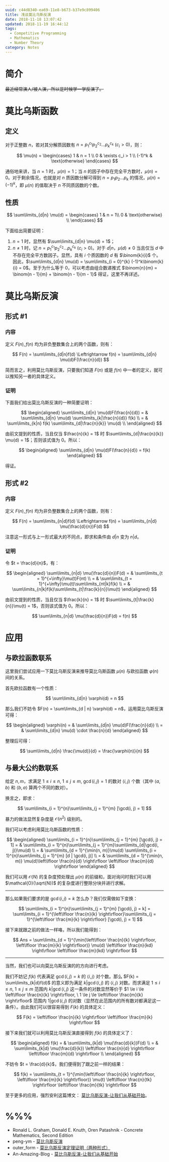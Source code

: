 ```yaml
---
uuid: c44d8340-ea69-11e8-b673-b37e9c899406
title: 浅谈莫比乌斯反演
date: 2018-11-18 13:07:42
updated: 2018-11-19 16:44:12
tags: 
  - Competitive Programming
  - Mathematics
  - Number Theory
category: Notes
---
```


# 简介

~~最近经常演人/被人演，所以是时候学一学反演了。~~

# 莫比乌斯函数

## 定义

对于正整数 $n$，若对其分解质因数有 $n = p_1^{c_1} p_2^{c_2} \dots p_k^{c_k} \ (c_i > 0)$，则：

$$
\mu(n) =
\begin{cases}
1 & n = 1 \\
0 & \exists c_i > 1 \\
(-1)^k & \text{otherwise}
\end{cases}
$$

通俗地来讲，当 $n = 1$ 时，$\mu(n) = 1$；当 $n$ 的因子中存在完全平方数时，$\mu(n) = 0$。对于剩余情况，也就是对 $n$ 质因数分解可得到 $n = p_1p_2 \dots p_k$ 的情况，$\mu(n) = (-1)^k$，即 $\mu(n)$ 的值取决于 $n$ 不同质因数的个数。

## 性质

$$
\sum\limits_{d|n} \mu(d) =
\begin{cases}
1 & n = 1\\
0 & \text{otherwise} \\
\end{cases}
$$

下面给出简要证明：

1. $n = 1$ 时，显然有 $\sum\limits_{d|n} \mu(d) = 1$；
2. $n \neq 1$ 时，记 $n = p_1^{c_1}p_2^{c_2} \dots p_k^{c_k} \ (c_i > 0)$。对于 $d | n$，$\mu(d) \neq 0$ 当且仅当 $d$ 中不存在完全平方数因子。显然，具有 $i$ 个质因数的 $d$ 有 $\binom{k}{i}$ 个。因此，$\sum\limits_{d|n} \mu(d) = \sum\limits_{i = 0}^{k} (-1)^k\binom{k}{i} = 0$。至于为什么等于 $0$，可以考虑由组合数递推式 $\binom{n}{m} = \binom{n - 1}{m} + \binom{n - 1}{m - 1}$ 得证，这里不再详述。

# 莫比乌斯反演

## 形式 #1

### 内容

定义 $F(n), f(n)$ 均为非负整数集合上的两个函数，则有：

$$
F(n) = \sum\limits_{d|n}f(d) \Leftrightarrow f(n) = \sum\limits_{d|n} \mu(d)F(\frac{n}{d})
$$

简而言之，利用莫比乌斯反演，只要我们知道 $F(n)$ 或是 $f(n)$ 中一者的定义，就可以推知另一者的具体定义。

### 证明

下面我们给出莫比乌斯反演的一种简要证明：

$$
\begin{aligned}
\sum\limits_{d|n} \mu(d)F(\frac{n}{d}) = & \sum\limits_{d|n} \mu(d) \sum\limits_{k|\frac{n}{d}} f(k) \\
= & \sum\limits_{k|n} f(k) \sum\limits_{d|\frac{n}{k}} \mu(d) \\
\end{aligned}
$$

由前文提到的性质，当且仅当 $\frac{n}{k} = 1$ 时 $\sum\limits_{d|\frac{n}{k}} \mu(d) = 1$；否则该式值为 $0$。所以：

$$
\begin{aligned}
\sum\limits_{d|n} \mu(d)F(\frac{n}{d}) = f(k)
\end{aligned}
$$

得证。

## 形式 #2

### 内容

定义 $F(n), f(n)$ 均为非负整数集合上的两个函数，则有：

$$
F(n) = \sum\limits_{n|d}f(d) \Leftrightarrow f(n) = \sum\limits_{n|d} \mu(\frac{d}{n})F(d)
$$

注意这一形式与上一形式最大的不同点，即求和条件由 $d|n$ 变为 $n|d$。

### 证明

令 $t = \frac{d}{n}$，有：

$$
\begin{aligned}
\sum\limits_{n|d} \mu(\frac{d}{n})F(d) = & \sum\limits_{t = 1}^{+\infty}\mu(t)F(nt) \\
= & \sum\limits_{t = 1}^{+\infty}\mu(t)\sum\limits_{nt|k}f(k) \\
= & \sum\limits_{n|k}f(k)\sum\limits_{t|\frac{k}{n}}\mu(t)
\end{aligned}
$$

由前文提到的性质，当且仅当 $\frac{k}{n} = 1$ 时 $\sum\limits_{t|\frac{k}{n}}\mu(t) = 1$，否则该式值为 $0$。所以：

$$
\sum\limits_{n|d} \mu(\frac{d}{n})F(d) = f(n)
$$

# 应用

## 与欧拉函数联系

这里我们尝试应用一下莫比乌斯反演来推导莫比乌斯函数 $\mu(n)$ 与欧拉函数 $\varphi(n)$ 间的关系。

首先欧拉函数有一个性质：

$$
\sum\limits_{d|n} \varphi(d) = n
$$

那么我们不妨令 $F(n) = \sum\limits_{d | n} \varphi(d) = n$，运用莫比乌斯反演可得：

$$
\begin{aligned}
\varphi(n) = & \sum\limits_{d|n} \mu(d)F(\frac{n}{d}) \\
= & \sum\limits_{d|n} \mu(d) \cdot \frac{n}{d}
\end{aligned}
$$

整理后可得：

$$
\sum\limits_{d|n} \frac{\mu(d)}{d} = \frac{\varphi(n)}{n}
$$

## 与最大公约数联系

给定 $n, m$，求满足 $1 \le i \le n, \ 1 \le j \le m, \ \gcd(i, j) = 1$ 的数对 $\langle i, j \rangle$ 个数（其中 $\langle a, b \rangle$ 和 $\langle b, a \rangle$ 算两个不同的数对）。

换言之，即求：

$$
\sum\limits_{i = 1}^{n}\sum\limits_{j = 1}^{m} [\gcd(i, j) = 1]
$$

暴力的做法显然复杂度是 $\mathcal{O}(n^2)$ 级别的。

我们可以考虑利用莫比乌斯函数的性质：

$$
\begin{aligned}
\sum\limits_{i = 1}^{n}\sum\limits_{j = 1}^{m} [\gcd(i, j) = 1] = & \sum\limits_{i = 1}^{n}\sum\limits_{j = 1}^{m}\sum\limits_{d|\gcd(i, j)}\mu(d) \\
= & \sum\limits_{d = 1}^{\min(n, m)}\mu(d) \sum\limits_{i = 1}^{n}\sum\limits_{j = 1}^{m} [d | \gcd(i, j)] \\
= & \sum\limits_{d = 1}^{\min(n, m)} \mu(d)\left\lfloor \frac{n}{d} \right\rfloor \left\lfloor \frac{m}{d} \right\rfloor
\end{aligned}
$$

我们可以用 $\mathcal{O}(N)$ 的复杂度预处理出 $\mu(n)$ 的前缀和，面对询问时我们可以用 $\mathcal{O}(\sqrt{N})$ 的复杂度进行整除分块并进行求解。

---

那么如果我们要求的是 $\gcd(i, j) = k$ 怎么办？我们仅需做如下变换：

$$
\sum\limits_{i = 1}^{n}\sum\limits_{j = 1}^{m} [\gcd(i, j) = k] = \sum\limits_{i = 1}^{\left\lfloor \frac{n}{k} \right\rfloor}\sum\limits_{j = 1}^{\left\lfloor \frac{m}{k} \right\rfloor} [\gcd(i, j) = 1]
$$

接下来就跟之前的做法一样咯，所以我们能得到：

$$
Ans = \sum\limits_{d = 1}^{\min(\left\lfloor \frac{n}{k} \right\rfloor, \left\lfloor \frac{m}{k} \right\rfloor)} \mu(d) \left\lfloor \frac{n}{kd} \right\rfloor \left\lfloor \frac{m}{kd} \right\rfloor
$$

---

当然，我们也可以向莫比乌斯反演的的方向进行考虑。

我们不妨记 $f(k)$ 代表满足 $\gcd(i, j) = k$ 的 $\langle i, j \rangle$ 对个数。那么 $F(k) = \sum\limits_{k|d}f(d)$ 的意义即为满足
 $k|\gcd(i, j)$ 的 $\langle i, j \rangle$ 对数。而求满足 $1 \le i \le n, \ 1 \le j \le m$ 范围内 $k|\gcd(i, j)$ 这一条件的对数显然等价于 $1 \le i \le \left\lfloor \frac{n}{k} \right\rfloor, \ 1 \le j \le \left\lfloor \frac{m}{k} \right\rfloor$ 范围内 $1|\gcd(i, j)$ 的对数（显然在此范围内的所有数对都满足这一条件）。由此我们可以很容易得到 $F(k)$ 的具体定义：

 $$
 F(k) = \left\lfloor \frac{n}{k} \right\rfloor \left\lfloor \frac{m}{k} \right\rfloor
 $$

 接下来我们就可以利用莫比乌斯反演直接得到 $f(k)$ 的具体定义了：

 $$
 \begin{aligned}
 f(k) = & \sum\limits_{k|d} \mu(\frac{d}{k})F(d) \\
 = & \sum\limits_{k|d} \mu(\frac{d}{k}) \left\lfloor \frac{n}{d} \right\rfloor \left\lfloor \frac{m}{d} \right\rfloor \\
 \end{aligned}
 $$

不妨令 $t = \frac{d}{k}$，我们便得到了跟之前一样的结果：

$$
f(k) = \sum\limits_{t = 1}^{\min(\left\lfloor \frac{n}{k} \right\rfloor, \left\lfloor \frac{m}{k} \right\rfloor)} \mu(t) \left\lfloor \frac{n}{tk} \right\rfloor \left\lfloor \frac{m}{tk} \right\rfloor
$$

至于更多的应用，强烈安利这篇博文： [莫比乌斯反演-让我们从基础开始](https://www.luogu.org/blog/An-Amazing-Blog/mu-bi-wu-si-fan-yan-ji-ge-ji-miao-di-dong-xi)。

# %%%

- Ronald L. Graham, Donald E. Knuth, Oren Patashnik - Concrete Mathematics, Second Edition
- peng-ym - [莫比乌斯反演](https://www.cnblogs.com/peng-ym/p/8647856.html)
- outer_form - [莫比乌斯反演定理证明（两种形式）](https://blog.csdn.net/outer_form/article/details/50588307)
- An-Amazing-Blog - [莫比乌斯反演-让我们从基础开始](https://www.luogu.org/blog/An-Amazing-Blog/mu-bi-wu-si-fan-yan-ji-ge-ji-miao-di-dong-xi)